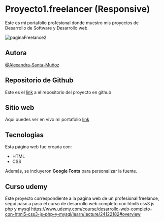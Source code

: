 # Proyecto1.freelancer (Responsive)
Este es mi portafolio profesional donde muestro mis proyectos de Desarrollo de Software y Desarrollo web.

![paginaFreelance2](https://github.com/alexa272/Proyecto1.freelancer/assets/16126265/c3ea5380-f814-4da7-bc8b-7971cb97a8be)


## Autora

[@Alexandra-Santa-Muñoz](https://www.linkedin.com/in/asamu10/)

## Repositorio de Github

Este es el [link](https://github.com/alexa272/Proyecto1.freelancer/tree/main) a el repositorio del proyecto en github

## Sitio web

Aqui puedes ver en vivo mi portafolio [link](https://paginafreelancerasm.netlify.app/)

## Tecnologías

Esta página web fue creada con:

* HTML
* CSS

Además, se incluyeron **Google Fonts** para personalizar la fuente. 

## Curso udemy

Este proyecto correspondiente a la pagina web de un profesional freelance, segui paso a paso el curso de desarrollo web completo con html5 css3 js php y mysql https://www.udemy.com/course/desarrollo-web-completo-con-html5-css3-js-php-y-mysql/learn/lecture/24122182#overview
